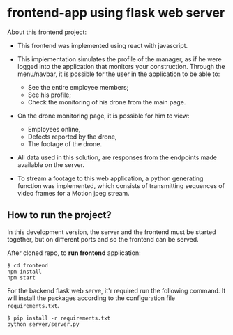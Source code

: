 # frontend-app using flask web server

About this frontend project:
- This frontend was implemented using react with javascript.
- This implementation simulates the profile of the manager, as if he were logged into the application that monitors your construction. 
Through the menu/navbar, it is possible for the user in the application to be able to:
  - See the entire employee members;
  - See his profile;
  - Check the monitoring of his drone from the main page.

- On the drone monitoring page, it is possible for him to view:
  - Employees online,
  - Defects reported by the drone,
  - The footage of the drone.
  
- All data used in this solution, are responses from the endpoints made available on the server.
- To stream a footage to this web application, a python generating function was implemented, which consists of transmitting sequences of video frames for a Motion jpeg stream. 

## How to run the project?

In this development version, the server and the frontend must be started together, but on different ports and so the frontend can be served.

After cloned repo, to **run frontend** application: 
```
$ cd frontend
npm install
npm start
```
For the backend flask web serve, it'r required run the following command. It will install the packages according to the configuration file `requirements.txt`.
```
$ pip install -r requirements.txt
python server/server.py
```
